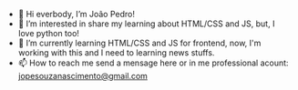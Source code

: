 - 👋 Hi everbody, I’m João Pedro!
- 👀 I’m interested in share my learning about HTML/CSS and JS, but, I love python too!
- 🌱 I’m currently learning HTML/CSS and JS for frontend, now, I'm working with this and I need to learning news stuffs.
- 📫 How to reach me send a mensage here or in me professional acount: jopesouzanascimento@gmail.com


<!---
jopesnascimento/jopesnascimento is a ✨ special ✨ repository because its `README.md` (this file) appears on your GitHub profile.
You can click the Preview link to take a look at your changes.
--->
